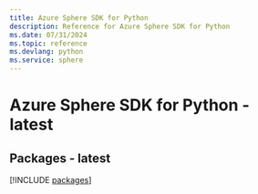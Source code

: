 ```yaml
---
title: Azure Sphere SDK for Python
description: Reference for Azure Sphere SDK for Python
ms.date: 07/31/2024
ms.topic: reference
ms.devlang: python
ms.service: sphere
---
```

# Azure Sphere SDK for Python - latest
## Packages - latest
[!INCLUDE [packages](sphere-index.md)]